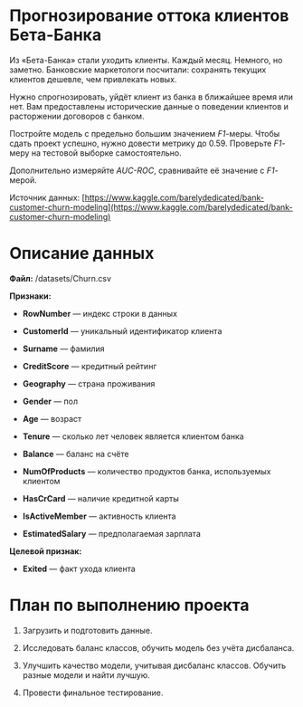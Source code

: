 # Прогнозирование оттока клиентов Бета-Банка
Из «Бета-Банка» стали уходить клиенты. Каждый месяц. Немного, но заметно. Банковские маркетологи посчитали: сохранять текущих клиентов дешевле, чем привлекать новых.

Нужно спрогнозировать, уйдёт клиент из банка в ближайшее время или нет. Вам предоставлены исторические данные о поведении клиентов и расторжении договоров с банком. 

Постройте модель с предельно большим значением *F1*-меры. Чтобы сдать проект успешно, нужно довести метрику до 0.59. Проверьте *F1*-меру на тестовой выборке самостоятельно.

Дополнительно измеряйте *AUC-ROC*, сравнивайте её значение с *F1*-мерой.

Источник данных: [https://www.kaggle.com/barelydedicated/bank-customer-churn-modeling](https://www.kaggle.com/barelydedicated/bank-customer-churn-modeling)

# Описание данных
**Файл:** /datasets/Churn.csv

**Признаки:**


- **RowNumber** — индекс строки в данных

- **CustomerId** — уникальный идентификатор клиента

- **Surname** — фамилия

- **CreditScore** — кредитный рейтинг

- **Geography** — страна проживания

- **Gender** — пол

- **Age** — возраст

- **Tenure** — сколько лет человек является клиентом банка

- **Balance** — баланс на счёте

- **NumOfProducts** — количество продуктов банка, используемых клиентом

- **HasCrCard** — наличие кредитной карты

- **IsActiveMember** — активность клиента

- **EstimatedSalary** — предполагаемая зарплата


**Целевой признак:**

- **Exited** — факт ухода клиента

# План по выполнению проекта
1. Загрузить и подготовить данные.

2. Исследовать баланс классов, обучить модель без учёта дисбаланса.

3. Улучшить качество модели, учитывая дисбаланс классов. Обучить разные модели и найти лучшую.

4. Провести финальное тестирование.
